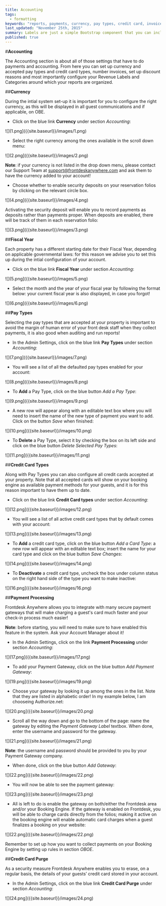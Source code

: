 ```yaml
---
title: Accounting
tags: 
  - formatting
keywords: "reports, payments, currency, pay types, credit card, invoices, discount reasons, Revenue Labels, Revenue Categories, security deposit"
last_updated: "November 25th, 2015"
summary: Labels are just a simple Bootstrap component that you can include in your pages as needed. They represent one of many Bootstrap options you can include in your theme.
published: true
---
```



#**Accounting**  

The Accounting section is about all of those settings that have to do payments and accounting. From here you can set up currency and accepted pay types and credit card types, number invoices, set up discount reasons and most importantly configure your Revenue Labels and Categories around which your reports are organized.  

##**Currency**  

During the intial system set-up it is important for you to configure the right currency, as this will be displayed in all guest communications and if applicable, on OBE.  

- Click on the blue link **Currency** under section _Accounting_:

![](1.png]({{site.baseurl}}/images/1.png)  

- Select the right currency among the ones available in the scroll down menu:  

![](2.png]({{site.baseurl}}/images/2.png)  

**Note**: if your currency is not listed in the drop down menu, please contact our Support Team at support@frontdeskanywhere.com and ask them to have the currency added to your account!  

 - Choose whether to enable security deposits on your reservation folios by clicking on the relevant circle box.

![](4.png]({{site.baseurl}}/images/4.png)

Activating the security deposit will enable you to record payments as deposits rather than payments proper. When deposits are enabled, there will be track of them in each reservation folio:  

![](3.png]({{site.baseurl}}/images/3.png)  

##**Fiscal Year**  

Each property has a different starting date for their Fiscal Year, depending on applicable governmental laws: for this reason we advise you to set this up during the intial configuration of your account.  

- Click on the blue link **Fiscal Year** under section _Accounting_:  

![](5.png]({{site.baseurl}}/images/5.png)  

 - Select the month and the year of your fiscal year by following the format below: your current fiscal year is also displayed, in case you forgot!  
 
 ![](6.png]({{site.baseurl}}/images/6.png)  
 
 ##**Pay Types**  
 
 Selecting the pay types that are accepted at your property is important to avoid the margin of human error of your front desk staff when they collect payments, it is also good when auditing and run reports!  
 
 - In the Admin Settings, click on the blue link **Pay Types** under section _Accounting_:  
 
 ![](7.png]({{site.baseurl}}/images/7.png)  
 
 - You will see a list of all the defaulted pay types enabled for your account:  
 
 ![](8.png]({{site.baseurl}}/images/8.png)  
 
 - To **Add** a Pay Type, click on the blue button _Add a Pay Type_:  
 
 ![](9.png]({{site.baseurl}}/images/9.png)  
 
 - A new row will appear along with an editable text box where you will need to insert the name of the new type of payment you want to add. Click on the button _Save_ when finished: 
 
 ![](10.png]({{site.baseurl}}/images/10.png)  
 
 - To **Delete** a Pay Type, select it by checking the box on its left side and click on the blue button _Delete Selected Pay Types_:  
 
 ![](11.png]({{site.baseurl}}/images/11.png)

##**Credit Card Types**

Along with Pay Types you can also configure all credit cards accepted at your property. Note that all accepted cards will show on your booking engine as available payment methods for your guests, and it is for this reason important to have them up to date.

- Click on the blue link **Credit Card types** under section _Accounting_:  

![](12.png]({{site.baseurl}}/images/12.png)  

- You will see a list of all active credit card types that by default comes with your account:  

![](13.png]({{site.baseurl}}/images/13.png)  

- To **Add** a credit card type, click on the blue button _Add a Card Type_: a new row will appear with an editable text box; insert the name for your card type and click on the blue button _Save Changes_:  

![](14.png]({{site.baseurl}}/images/14.png)  

- To **Deactivate** a credit card type, uncheck the box under column status on the right hand side of the type you want to make inactive:  

![](16.png]({{site.baseurl}}/images/16.png)  

##**Payment Processing**  

Frontdesk Anywhere allows you to integrate with many secure payment gateways that will make charging a guest's card much faster and your check-in process much easier! 

**Note**: before starting, you will need to make sure to have enabled this feature in the system. Ask your Account Manager about it!

- In the Admin Settings, click on the link **Payment Processing** under section _Accounting_:  

![](17.png]({{site.baseurl}}/images/17.png)  

- To add your Payment Gateway, click on the blue button _Add Payment Gateway_:  

![](19.png]({{site.baseurl}}/images/19.png)

- Choose your gateway by looking it up among the ones in the list. Note that they are listed in alphabetic order! In my example below, I am chooseing Authorize.net:

![](20.png]({{site.baseurl}}/images/20.png)  

- Scroll all the way down and go to the bottom of the page: name the gateway by editing the _Payment Gateway Label_ textbox. When done, enter the username and password for the gateway.

![](21.png]({{site.baseurl}}/images/21.png)  

**Note**: the username and password should be provided to you by your Payment Gateway company.  

- When done, click on the blue button _Add Gateway_:  

![](22.png]({{site.baseurl}}/images/22.png)  

- You will now be able to see the payment gateway:  

![](23.png]({{site.baseurl}}/images/23.png)  

- All is left to do is enable the gateway on both/either the Frontdesk area and/or your Booking Engine. If the gateway is enabled on Frontdesk, you will be able to charge cards directly from the folios; making it active on the booking engine will enable automatic card charges when a guest finalizes a booking on your website:  

![](22.png]({{site.baseurl}}/images/22.png)  

Remember to set up how you want to collect payments on your Booking Engine by setting up rules in section _OBOE_.

##**Credit Card Purge**

As a security measure Frontdesk Anywhere enables you to erase, on a regular basis, the details of your guests’ credit card stored in your account.  

 - In the Admin Settings, click on the blue link **Credit Card Purge** under section _Accounting_:  
 
 ![](24.png]({{site.baseurl}}/images/24.png)





